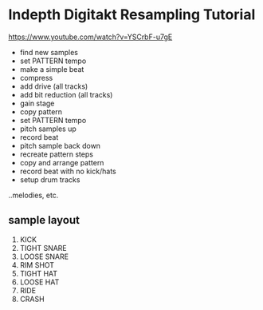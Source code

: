 # Indepth Digitakt Resampling Tutorial

https://www.youtube.com/watch?v=YSCrbF-u7gE

- find new samples
- set PATTERN tempo
- make a simple beat
- compress
- add drive (all tracks)
- add bit reduction (all tracks)
- gain stage
- copy pattern
- set PATTERN tempo
- pitch samples up
- record beat
- pitch sample back down
- recreate pattern steps
- copy and arrange pattern
- record beat with no kick/hats
- setup drum tracks

..melodies, etc.

## sample layout

1. KICK
2. TIGHT SNARE
3. LOOSE SNARE
4. RIM SHOT
5. TIGHT HAT
6. LOOSE HAT
7. RIDE
8. CRASH

